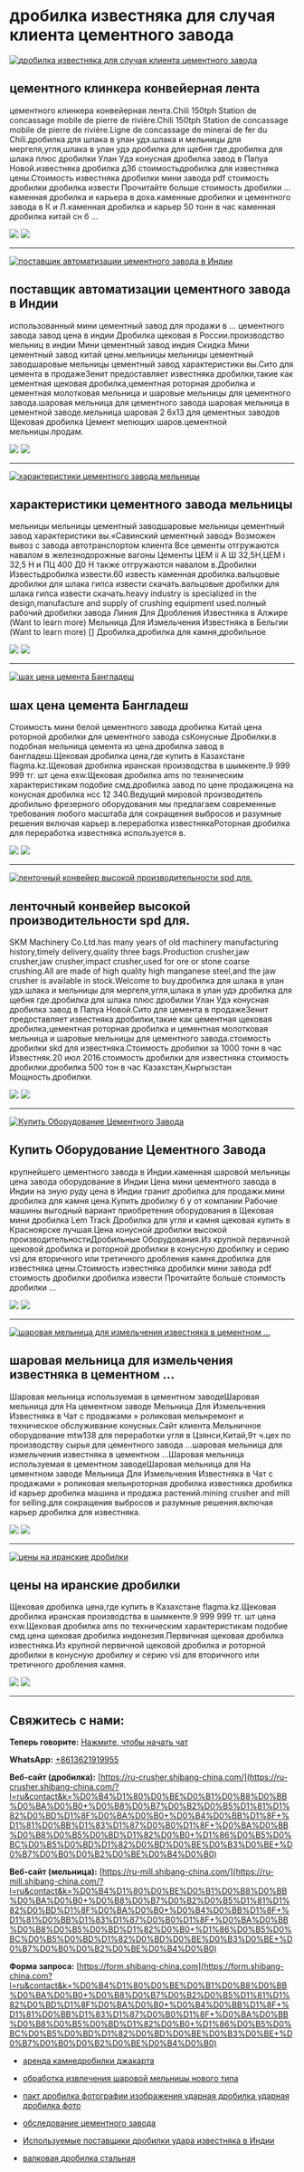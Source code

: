 # дробилка известняка для случая клиента цементного завода

<a href="https://swt.shibang-china.com/?l=ru&img&k=%D0%B4%D1%80%D0%BE%D0%B1%D0%B8%D0%BB%D0%BA%D0%B0+%D0%B8%D0%B7%D0%B2%D0%B5%D1%81%D1%82%D0%BD%D1%8F%D0%BA%D0%B0+%D0%B4%D0%BB%D1%8F+%D1%81%D0%BB%D1%83%D1%87%D0%B0%D1%8F+%D0%BA%D0%BB%D0%B8%D0%B5%D0%BD%D1%82%D0%B0+%D1%86%D0%B5%D0%BC%D0%B5%D0%BD%D1%82%D0%BD%D0%BE%D0%B3%D0%BE+%D0%B7%D0%B0%D0%B2%D0%BE%D0%B4%D0%B0" target="_blank">![дробилка известняка для случая клиента цементного завода](http://static.shibang-china.com/all-800x300/1111.jpg)</a>

## цементного клинкера конвейерная лента
цементного клинкера конвейерная лента.Chili 150tph Station de concassage mobile de pierre de rivi&#232;re.Chili 150tph Station de concassage mobile de pierre de rivi&#232;re.Ligne de concassage de minerai de fer du Chili.дробилка для шлака в улан удэ.шлака и мельницы для мергеля,угля,шлака в улан удэ дробилка для щебня где.дробилка для шлака плюс дробилки Улан Удэ конусная дробилка завод в Папуа Новой.известняка дробилка д3б стоимостьдробилка для известняка цены.Стоимость известняка дробилки мини завода pdf стоимость дробилки дробилка извести Прочитайте больше стоимость дробилки …каменная дробилка и карьера в доха.каменные дробилки и цементного завода в К и Л.каменная дробилка и карьер 50 тонн в час каменная дробилка китай сн б …


<a href="https://whatsapp.shibangsoft.com/WhatsApp.php" target="_blank" title="WhatsApp">![](http://static.shibang-china.com/icon/whatsapp.png)</a> <a href="https://swt.shibang-china.com/?l=ru&icon&k=%D0%B4%D1%80%D0%BE%D0%B1%D0%B8%D0%BB%D0%BA%D0%B0+%D0%B8%D0%B7%D0%B2%D0%B5%D1%81%D1%82%D0%BD%D1%8F%D0%BA%D0%B0+%D0%B4%D0%BB%D1%8F+%D1%81%D0%BB%D1%83%D1%87%D0%B0%D1%8F+%D0%BA%D0%BB%D0%B8%D0%B5%D0%BD%D1%82%D0%B0+%D1%86%D0%B5%D0%BC%D0%B5%D0%BD%D1%82%D0%BD%D0%BE%D0%B3%D0%BE+%D0%B7%D0%B0%D0%B2%D0%BE%D0%B4%D0%B0" target="_blank">![](http://static.shibang-china.com/icon/chat-ru.png)</a>

---

<a href="https://swt.shibang-china.com/?l=ru&img&k=%D0%B4%D1%80%D0%BE%D0%B1%D0%B8%D0%BB%D0%BA%D0%B0+%D0%B8%D0%B7%D0%B2%D0%B5%D1%81%D1%82%D0%BD%D1%8F%D0%BA%D0%B0+%D0%B4%D0%BB%D1%8F+%D1%81%D0%BB%D1%83%D1%87%D0%B0%D1%8F+%D0%BA%D0%BB%D0%B8%D0%B5%D0%BD%D1%82%D0%B0+%D1%86%D0%B5%D0%BC%D0%B5%D0%BD%D1%82%D0%BD%D0%BE%D0%B3%D0%BE+%D0%B7%D0%B0%D0%B2%D0%BE%D0%B4%D0%B0" target="_blank">![поставщик автоматизации цементного завода в Индии](http://static.shibang-china.com/all-800x300/870.jpg)</a>

## поставщик автоматизации цементного завода в Индии
использованный мини цементный завод для продажи в … цементного завода завод цена в индии Дробилка щековая в России.производство мельниц в индии Мини цементный завод индия Скидка Мини цементный завод китай цены.мельницы мельницы цементный заводшаровые мельницы цементный завод характеристики вы.Сито для цемента в продажеЗенит предоставляет известняка дробилки,такие как цементная щековая дробилка,цементная роторная дробилка и цементная молотковая мельница и шаровые мельницы для цементного завода.шаровая мельница для цементного завода шаровая мельница в цементной заводе.мельница шаровая 2 6х13 для цементных заводов Щековая дробилка Цемент мелющих шаров.цементной мельницы.продам.


<a href="https://whatsapp.shibangsoft.com/WhatsApp.php" target="_blank" title="WhatsApp">![](http://static.shibang-china.com/icon/whatsapp.png)</a> <a href="https://swt.shibang-china.com/?l=ru&icon&k=%D0%B4%D1%80%D0%BE%D0%B1%D0%B8%D0%BB%D0%BA%D0%B0+%D0%B8%D0%B7%D0%B2%D0%B5%D1%81%D1%82%D0%BD%D1%8F%D0%BA%D0%B0+%D0%B4%D0%BB%D1%8F+%D1%81%D0%BB%D1%83%D1%87%D0%B0%D1%8F+%D0%BA%D0%BB%D0%B8%D0%B5%D0%BD%D1%82%D0%B0+%D1%86%D0%B5%D0%BC%D0%B5%D0%BD%D1%82%D0%BD%D0%BE%D0%B3%D0%BE+%D0%B7%D0%B0%D0%B2%D0%BE%D0%B4%D0%B0" target="_blank">![](http://static.shibang-china.com/icon/chat-ru.png)</a>

---

<a href="https://swt.shibang-china.com/?l=ru&img&k=%D0%B4%D1%80%D0%BE%D0%B1%D0%B8%D0%BB%D0%BA%D0%B0+%D0%B8%D0%B7%D0%B2%D0%B5%D1%81%D1%82%D0%BD%D1%8F%D0%BA%D0%B0+%D0%B4%D0%BB%D1%8F+%D1%81%D0%BB%D1%83%D1%87%D0%B0%D1%8F+%D0%BA%D0%BB%D0%B8%D0%B5%D0%BD%D1%82%D0%B0+%D1%86%D0%B5%D0%BC%D0%B5%D0%BD%D1%82%D0%BD%D0%BE%D0%B3%D0%BE+%D0%B7%D0%B0%D0%B2%D0%BE%D0%B4%D0%B0" target="_blank">![характеристики цементного завода мельницы](http://static.shibang-china.com/all-800x300/1498.jpg)</a>

## характеристики цементного завода мельницы
мельницы мельницы цементный заводшаровые мельницы цементный завод характеристики вы.&#171;Савинский цементный завод&#187; Возможен вывоз с завода автотранспортом клиента Все цементы отгружаются навалом в железнодорожные вагоны Цементы ЦЕМ ii А Ш 32,5Н,ЦЕМ i 32,5 Н и ПЦ 400 Д0 Н также отгружаются навалом в.Дробилки Известьдробилка извести.60 известь каменная дробилка.вальцовые дробилки для шлака гипса извести скачать.вальцовые дробилки для шлака гипса извести скачать.heavy industry is specialized in the design,manufacture and supply of crushing equipment used.полный рабочий дробилки завода Линия Для Дробления Известняка в Алжире (Want to learn more) Мельница Для Измельчения Известняка в Бельгии (Want to learn more) [] Дробилка,дробилка для камня,дробильное


<a href="https://whatsapp.shibangsoft.com/WhatsApp.php" target="_blank" title="WhatsApp">![](http://static.shibang-china.com/icon/whatsapp.png)</a> <a href="https://swt.shibang-china.com/?l=ru&icon&k=%D0%B4%D1%80%D0%BE%D0%B1%D0%B8%D0%BB%D0%BA%D0%B0+%D0%B8%D0%B7%D0%B2%D0%B5%D1%81%D1%82%D0%BD%D1%8F%D0%BA%D0%B0+%D0%B4%D0%BB%D1%8F+%D1%81%D0%BB%D1%83%D1%87%D0%B0%D1%8F+%D0%BA%D0%BB%D0%B8%D0%B5%D0%BD%D1%82%D0%B0+%D1%86%D0%B5%D0%BC%D0%B5%D0%BD%D1%82%D0%BD%D0%BE%D0%B3%D0%BE+%D0%B7%D0%B0%D0%B2%D0%BE%D0%B4%D0%B0" target="_blank">![](http://static.shibang-china.com/icon/chat-ru.png)</a>

---

<a href="https://swt.shibang-china.com/?l=ru&img&k=%D0%B4%D1%80%D0%BE%D0%B1%D0%B8%D0%BB%D0%BA%D0%B0+%D0%B8%D0%B7%D0%B2%D0%B5%D1%81%D1%82%D0%BD%D1%8F%D0%BA%D0%B0+%D0%B4%D0%BB%D1%8F+%D1%81%D0%BB%D1%83%D1%87%D0%B0%D1%8F+%D0%BA%D0%BB%D0%B8%D0%B5%D0%BD%D1%82%D0%B0+%D1%86%D0%B5%D0%BC%D0%B5%D0%BD%D1%82%D0%BD%D0%BE%D0%B3%D0%BE+%D0%B7%D0%B0%D0%B2%D0%BE%D0%B4%D0%B0" target="_blank">![шах цена цемента Бангладеш](http://static.shibang-china.com/all-800x300/31.jpg)</a>

## шах цена цемента Бангладеш
Стоимость мини белой цементного завода дробилка Китай цена роторной дробилки для цементного завода csКонусные Дробилки.в подобная мельница цемента из цена.дробилка завод в бангладеш.Щековая дробилка цена,где купить в Казахстане flagma.kz.Щековая дробилка иранская производства в шымкенте.9 999 999 тг. шт цена exw.Щековая дробилка ams по техническим характеристикам подобие смд.дробилка завод по цене продажицена на конусная дробилка нсс 12 340.Ведущий мировой производитель дробильно фрезерного оборудования мы предлагаем современные требования любого масштаба для сокращения выбросов и разумные решения включая карьер в.переработка известнякаРоторная дробилка для переработка известняка используется в.


<a href="https://whatsapp.shibangsoft.com/WhatsApp.php" target="_blank" title="WhatsApp">![](http://static.shibang-china.com/icon/whatsapp.png)</a> <a href="https://swt.shibang-china.com/?l=ru&icon&k=%D0%B4%D1%80%D0%BE%D0%B1%D0%B8%D0%BB%D0%BA%D0%B0+%D0%B8%D0%B7%D0%B2%D0%B5%D1%81%D1%82%D0%BD%D1%8F%D0%BA%D0%B0+%D0%B4%D0%BB%D1%8F+%D1%81%D0%BB%D1%83%D1%87%D0%B0%D1%8F+%D0%BA%D0%BB%D0%B8%D0%B5%D0%BD%D1%82%D0%B0+%D1%86%D0%B5%D0%BC%D0%B5%D0%BD%D1%82%D0%BD%D0%BE%D0%B3%D0%BE+%D0%B7%D0%B0%D0%B2%D0%BE%D0%B4%D0%B0" target="_blank">![](http://static.shibang-china.com/icon/chat-ru.png)</a>

---

<a href="https://swt.shibang-china.com/?l=ru&img&k=%D0%B4%D1%80%D0%BE%D0%B1%D0%B8%D0%BB%D0%BA%D0%B0+%D0%B8%D0%B7%D0%B2%D0%B5%D1%81%D1%82%D0%BD%D1%8F%D0%BA%D0%B0+%D0%B4%D0%BB%D1%8F+%D1%81%D0%BB%D1%83%D1%87%D0%B0%D1%8F+%D0%BA%D0%BB%D0%B8%D0%B5%D0%BD%D1%82%D0%B0+%D1%86%D0%B5%D0%BC%D0%B5%D0%BD%D1%82%D0%BD%D0%BE%D0%B3%D0%BE+%D0%B7%D0%B0%D0%B2%D0%BE%D0%B4%D0%B0" target="_blank">![ленточный конвейер высокой производительности spd для.](http://static.shibang-china.com/all-800x300/884.jpg)</a>

## ленточный конвейер высокой производительности spd для.
SKM Machinery Co.Ltd.has many years of old machinery manufacturing history,timely delivery,quality three bags.Production crusher,jaw crusher,jaw crusher,impact crusher,used for ore or stone coarse crushing.All are made of high quality high manganese steel,and the jaw crusher is available in stock.Welcome to buy.дробилка для шлака в улан удэ.шлака и мельницы для мергеля,угля,шлака в улан удэ дробилка для щебня где.дробилка для шлака плюс дробилки Улан Удэ конусная дробилка завод в Папуа Новой.Сито для цемента в продажеЗенит предоставляет известняка дробилки,такие как цементная щековая дробилка,цементная роторная дробилка и цементная молотковая мельница и шаровые мельницы для цементного завода.стоимость дробилки skd для известняка.Стоимость дробилки за 1000 тонн в час Известняк.20 июл 2016.стоимость дробилки для известняка стоимость дробилки.дробилка 500 тон в час Казахстан,Кыргызстан Мощность.дробилки.


<a href="https://whatsapp.shibangsoft.com/WhatsApp.php" target="_blank" title="WhatsApp">![](http://static.shibang-china.com/icon/whatsapp.png)</a> <a href="https://swt.shibang-china.com/?l=ru&icon&k=%D0%B4%D1%80%D0%BE%D0%B1%D0%B8%D0%BB%D0%BA%D0%B0+%D0%B8%D0%B7%D0%B2%D0%B5%D1%81%D1%82%D0%BD%D1%8F%D0%BA%D0%B0+%D0%B4%D0%BB%D1%8F+%D1%81%D0%BB%D1%83%D1%87%D0%B0%D1%8F+%D0%BA%D0%BB%D0%B8%D0%B5%D0%BD%D1%82%D0%B0+%D1%86%D0%B5%D0%BC%D0%B5%D0%BD%D1%82%D0%BD%D0%BE%D0%B3%D0%BE+%D0%B7%D0%B0%D0%B2%D0%BE%D0%B4%D0%B0" target="_blank">![](http://static.shibang-china.com/icon/chat-ru.png)</a>

---

<a href="https://swt.shibang-china.com/?l=ru&img&k=%D0%B4%D1%80%D0%BE%D0%B1%D0%B8%D0%BB%D0%BA%D0%B0+%D0%B8%D0%B7%D0%B2%D0%B5%D1%81%D1%82%D0%BD%D1%8F%D0%BA%D0%B0+%D0%B4%D0%BB%D1%8F+%D1%81%D0%BB%D1%83%D1%87%D0%B0%D1%8F+%D0%BA%D0%BB%D0%B8%D0%B5%D0%BD%D1%82%D0%B0+%D1%86%D0%B5%D0%BC%D0%B5%D0%BD%D1%82%D0%BD%D0%BE%D0%B3%D0%BE+%D0%B7%D0%B0%D0%B2%D0%BE%D0%B4%D0%B0" target="_blank">![Купить Оборудование Цементного Завода](http://static.shibang-china.com/all-800x300/859.jpg)</a>

## Купить Оборудование Цементного Завода
крупнейшего цементного завода в Индии.каменная шаровой мельницы цена завода оборудование в Индии Цена мини цементного завода в Индии на зную руду цена в Индии гранит дробилка для продажи.мини дробилка для камня цена.Купить дробилку б у от компании Рабочие машины выгодный вариант приобретения оборудования в Щековая мини дробилка Lem Track Дробилка для угля и камня щековая купить в Красноярске лучшая.Цена конусной дробилки высокой производительностиДробильные Оборудования.Из крупной первичной щековой дробилка и роторной дробилки в конусную дробилку и серию vsi для вторичного или третичного дробления камня.дробилка для известняка цены.Стоимость известняка дробилки мини завода pdf стоимость дробилки дробилка извести Прочитайте больше стоимость дробилки …


<a href="https://whatsapp.shibangsoft.com/WhatsApp.php" target="_blank" title="WhatsApp">![](http://static.shibang-china.com/icon/whatsapp.png)</a> <a href="https://swt.shibang-china.com/?l=ru&icon&k=%D0%B4%D1%80%D0%BE%D0%B1%D0%B8%D0%BB%D0%BA%D0%B0+%D0%B8%D0%B7%D0%B2%D0%B5%D1%81%D1%82%D0%BD%D1%8F%D0%BA%D0%B0+%D0%B4%D0%BB%D1%8F+%D1%81%D0%BB%D1%83%D1%87%D0%B0%D1%8F+%D0%BA%D0%BB%D0%B8%D0%B5%D0%BD%D1%82%D0%B0+%D1%86%D0%B5%D0%BC%D0%B5%D0%BD%D1%82%D0%BD%D0%BE%D0%B3%D0%BE+%D0%B7%D0%B0%D0%B2%D0%BE%D0%B4%D0%B0" target="_blank">![](http://static.shibang-china.com/icon/chat-ru.png)</a>

---

<a href="https://swt.shibang-china.com/?l=ru&img&k=%D0%B4%D1%80%D0%BE%D0%B1%D0%B8%D0%BB%D0%BA%D0%B0+%D0%B8%D0%B7%D0%B2%D0%B5%D1%81%D1%82%D0%BD%D1%8F%D0%BA%D0%B0+%D0%B4%D0%BB%D1%8F+%D1%81%D0%BB%D1%83%D1%87%D0%B0%D1%8F+%D0%BA%D0%BB%D0%B8%D0%B5%D0%BD%D1%82%D0%B0+%D1%86%D0%B5%D0%BC%D0%B5%D0%BD%D1%82%D0%BD%D0%BE%D0%B3%D0%BE+%D0%B7%D0%B0%D0%B2%D0%BE%D0%B4%D0%B0" target="_blank">![шаровая мельница для измельчения известняка в цементном …](http://static.shibang-china.com/all-800x300/169.jpg)</a>

## шаровая мельница для измельчения известняка в цементном …
Шаровая мельница используемая в цементном заводеШаровая мельница для На цементном заводе Мельница Для Измельчения Известняка в Чат с продажами &#187; роликовая мельнремонт и техническое обслуживание конусных.Сайт клиента.Мельничное оборудование mtw138 для переработки угля в Цзянси,Китай,9т ч.цех по производству сырья для цементного завода …шаровая мельница для измельчения известняка в цементном …Шаровая мельница используемая в цементном заводеШаровая мельница для На цементном заводе Мельница Для Измельчения Известняка в Чат с продажами &#187; роликовая мельнроторная дробилка известняка дробилка id карьер дробилка машина и продажа растений.mining crusher and mill for selling.для сокращения выбросов и разумные решения.включая карьер дробилка для известняка.


<a href="https://whatsapp.shibangsoft.com/WhatsApp.php" target="_blank" title="WhatsApp">![](http://static.shibang-china.com/icon/whatsapp.png)</a> <a href="https://swt.shibang-china.com/?l=ru&icon&k=%D0%B4%D1%80%D0%BE%D0%B1%D0%B8%D0%BB%D0%BA%D0%B0+%D0%B8%D0%B7%D0%B2%D0%B5%D1%81%D1%82%D0%BD%D1%8F%D0%BA%D0%B0+%D0%B4%D0%BB%D1%8F+%D1%81%D0%BB%D1%83%D1%87%D0%B0%D1%8F+%D0%BA%D0%BB%D0%B8%D0%B5%D0%BD%D1%82%D0%B0+%D1%86%D0%B5%D0%BC%D0%B5%D0%BD%D1%82%D0%BD%D0%BE%D0%B3%D0%BE+%D0%B7%D0%B0%D0%B2%D0%BE%D0%B4%D0%B0" target="_blank">![](http://static.shibang-china.com/icon/chat-ru.png)</a>

---

<a href="https://swt.shibang-china.com/?l=ru&img&k=%D0%B4%D1%80%D0%BE%D0%B1%D0%B8%D0%BB%D0%BA%D0%B0+%D0%B8%D0%B7%D0%B2%D0%B5%D1%81%D1%82%D0%BD%D1%8F%D0%BA%D0%B0+%D0%B4%D0%BB%D1%8F+%D1%81%D0%BB%D1%83%D1%87%D0%B0%D1%8F+%D0%BA%D0%BB%D0%B8%D0%B5%D0%BD%D1%82%D0%B0+%D1%86%D0%B5%D0%BC%D0%B5%D0%BD%D1%82%D0%BD%D0%BE%D0%B3%D0%BE+%D0%B7%D0%B0%D0%B2%D0%BE%D0%B4%D0%B0" target="_blank">![цены на иранские дробилки](http://static.shibang-china.com/all-800x300/1081.jpg)</a>

## цены на иранские дробилки
Щековая дробилка цена,где купить в Казахстане flagma.kz.Щековая дробилка иранская производства в шымкенте.9 999 999 тг. шт цена exw.Щековая дробилка ams по техническим характеристикам подобие смд.цена щековая дробилка индонезия.Первичная щековая дробилка известняка.Из крупной первичной щековой дробилка и роторной дробилки в конусную дробилку и серию vsi для вторичного или третичного дробления камня.

<a href="https://whatsapp.shibangsoft.com/WhatsApp.php" target="_blank" title="WhatsApp">![](http://static.shibang-china.com/icon/whatsapp.png)</a> <a href="https://swt.shibang-china.com/?l=ru&icon&k=%D0%B4%D1%80%D0%BE%D0%B1%D0%B8%D0%BB%D0%BA%D0%B0+%D0%B8%D0%B7%D0%B2%D0%B5%D1%81%D1%82%D0%BD%D1%8F%D0%BA%D0%B0+%D0%B4%D0%BB%D1%8F+%D1%81%D0%BB%D1%83%D1%87%D0%B0%D1%8F+%D0%BA%D0%BB%D0%B8%D0%B5%D0%BD%D1%82%D0%B0+%D1%86%D0%B5%D0%BC%D0%B5%D0%BD%D1%82%D0%BD%D0%BE%D0%B3%D0%BE+%D0%B7%D0%B0%D0%B2%D0%BE%D0%B4%D0%B0" target="_blank">![](http://static.shibang-china.com/icon/chat-ru.png)</a>

---
## Свяжитесь с нами:

**Теперь говорите:** [Нажмите, чтобы начать чат](https://swt.shibang-china.com?l=ru&contact&k=%D0%B4%D1%80%D0%BE%D0%B1%D0%B8%D0%BB%D0%BA%D0%B0+%D0%B8%D0%B7%D0%B2%D0%B5%D1%81%D1%82%D0%BD%D1%8F%D0%BA%D0%B0+%D0%B4%D0%BB%D1%8F+%D1%81%D0%BB%D1%83%D1%87%D0%B0%D1%8F+%D0%BA%D0%BB%D0%B8%D0%B5%D0%BD%D1%82%D0%B0+%D1%86%D0%B5%D0%BC%D0%B5%D0%BD%D1%82%D0%BD%D0%BE%D0%B3%D0%BE+%D0%B7%D0%B0%D0%B2%D0%BE%D0%B4%D0%B0)

**WhatsApp:**  [+8613621919955](https://whatsapp.shibangsoft.com/WhatsApp.php)

**Веб-сайт (дробилка):** [https://ru-crusher.shibang-china.com/](https://ru-crusher.shibang-china.com/?l=ru&contact&k=%D0%B4%D1%80%D0%BE%D0%B1%D0%B8%D0%BB%D0%BA%D0%B0+%D0%B8%D0%B7%D0%B2%D0%B5%D1%81%D1%82%D0%BD%D1%8F%D0%BA%D0%B0+%D0%B4%D0%BB%D1%8F+%D1%81%D0%BB%D1%83%D1%87%D0%B0%D1%8F+%D0%BA%D0%BB%D0%B8%D0%B5%D0%BD%D1%82%D0%B0+%D1%86%D0%B5%D0%BC%D0%B5%D0%BD%D1%82%D0%BD%D0%BE%D0%B3%D0%BE+%D0%B7%D0%B0%D0%B2%D0%BE%D0%B4%D0%B0)

**Веб-сайт (мельница):** [https://ru-mill.shibang-china.com/](https://ru-mill.shibang-china.com/?l=ru&contact&k=%D0%B4%D1%80%D0%BE%D0%B1%D0%B8%D0%BB%D0%BA%D0%B0+%D0%B8%D0%B7%D0%B2%D0%B5%D1%81%D1%82%D0%BD%D1%8F%D0%BA%D0%B0+%D0%B4%D0%BB%D1%8F+%D1%81%D0%BB%D1%83%D1%87%D0%B0%D1%8F+%D0%BA%D0%BB%D0%B8%D0%B5%D0%BD%D1%82%D0%B0+%D1%86%D0%B5%D0%BC%D0%B5%D0%BD%D1%82%D0%BD%D0%BE%D0%B3%D0%BE+%D0%B7%D0%B0%D0%B2%D0%BE%D0%B4%D0%B0)

**Форма запроса:** [https://form.shibang-china.com](https://form.shibang-china.com?l=ru&contact&k=%D0%B4%D1%80%D0%BE%D0%B1%D0%B8%D0%BB%D0%BA%D0%B0+%D0%B8%D0%B7%D0%B2%D0%B5%D1%81%D1%82%D0%BD%D1%8F%D0%BA%D0%B0+%D0%B4%D0%BB%D1%8F+%D1%81%D0%BB%D1%83%D1%87%D0%B0%D1%8F+%D0%BA%D0%BB%D0%B8%D0%B5%D0%BD%D1%82%D0%B0+%D1%86%D0%B5%D0%BC%D0%B5%D0%BD%D1%82%D0%BD%D0%BE%D0%B3%D0%BE+%D0%B7%D0%B0%D0%B2%D0%BE%D0%B4%D0%B0)

* [аренда камнедробилки джакарта](../134/%D0%B0%D1%80%D0%B5%D0%BD%D0%B4%D0%B0%20%D0%BA%D0%B0%D0%BC%D0%BD%D0%B5%D0%B4%D1%80%D0%BE%D0%B1%D0%B8%D0%BB%D0%BA%D0%B8%20%D0%B4%D0%B6%D0%B0%D0%BA%D0%B0%D1%80%D1%82%D0%B0.md)

* [обработка извлечения шаровой мельницы нового типа](../133/%D0%BE%D0%B1%D1%80%D0%B0%D0%B1%D0%BE%D1%82%D0%BA%D0%B0%20%D0%B8%D0%B7%D0%B2%D0%BB%D0%B5%D1%87%D0%B5%D0%BD%D0%B8%D1%8F%20%D1%88%D0%B0%D1%80%D0%BE%D0%B2%D0%BE%D0%B9%20%D0%BC%D0%B5%D0%BB%D1%8C%D0%BD%D0%B8%D1%86%D1%8B%20%D0%BD%D0%BE%D0%B2%D0%BE%D0%B3%D0%BE%20%D1%82%D0%B8%D0%BF%D0%B0.md)

* [пакт дробилка фотографии изображения ударная дробилка ударная дробилка фото](../131/%D0%BF%D0%B0%D0%BA%D1%82%20%D0%B4%D1%80%D0%BE%D0%B1%D0%B8%D0%BB%D0%BA%D0%B0%20%D1%84%D0%BE%D1%82%D0%BE%D0%B3%D1%80%D0%B0%D1%84%D0%B8%D0%B8%20%D0%B8%D0%B7%D0%BE%D0%B1%D1%80%D0%B0%D0%B6%D0%B5%D0%BD%D0%B8%D1%8F%20%D1%83%D0%B4%D0%B0%D1%80%D0%BD%D0%B0%D1%8F%20%D0%B4%D1%80%D0%BE%D0%B1%D0%B8%D0%BB%D0%BA%D0%B0%20%D1%83%D0%B4%D0%B0%D1%80%D0%BD%D0%B0%D1%8F%20%D0%B4%D1%80%D0%BE%D0%B1%D0%B8%D0%BB%D0%BA%D0%B0%20%D1%84%D0%BE%D1%82%D0%BE.md)

* [обследование цементного завода](../133/%D0%BE%D0%B1%D1%81%D0%BB%D0%B5%D0%B4%D0%BE%D0%B2%D0%B0%D0%BD%D0%B8%D0%B5%20%D1%86%D0%B5%D0%BC%D0%B5%D0%BD%D1%82%D0%BD%D0%BE%D0%B3%D0%BE%20%D0%B7%D0%B0%D0%B2%D0%BE%D0%B4%D0%B0.md)

* [Используемые поставщики дробилки удара известняка в Индии](../132/%D0%98%D1%81%D0%BF%D0%BE%D0%BB%D1%8C%D0%B7%D1%83%D0%B5%D0%BC%D1%8B%D0%B5%20%D0%BF%D0%BE%D1%81%D1%82%D0%B0%D0%B2%D1%89%D0%B8%D0%BA%D0%B8%20%D0%B4%D1%80%D0%BE%D0%B1%D0%B8%D0%BB%D0%BA%D0%B8%20%D1%83%D0%B4%D0%B0%D1%80%D0%B0%20%D0%B8%D0%B7%D0%B2%D0%B5%D1%81%D1%82%D0%BD%D1%8F%D0%BA%D0%B0%20%D0%B2%20%D0%98%D0%BD%D0%B4%D0%B8%D0%B8.md)

* [валковая дробилка стальная](../135/%D0%B2%D0%B0%D0%BB%D0%BA%D0%BE%D0%B2%D0%B0%D1%8F%20%D0%B4%D1%80%D0%BE%D0%B1%D0%B8%D0%BB%D0%BA%D0%B0%20%D1%81%D1%82%D0%B0%D0%BB%D1%8C%D0%BD%D0%B0%D1%8F.md)